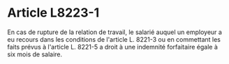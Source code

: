 # Article L8223-1

En cas de rupture de la relation de travail, le salarié auquel un employeur a eu recours dans les conditions de l'article L. 8221-3 ou en commettant les faits prévus à l'article L. 8221-5 a droit à une indemnité forfaitaire égale à six mois de salaire.